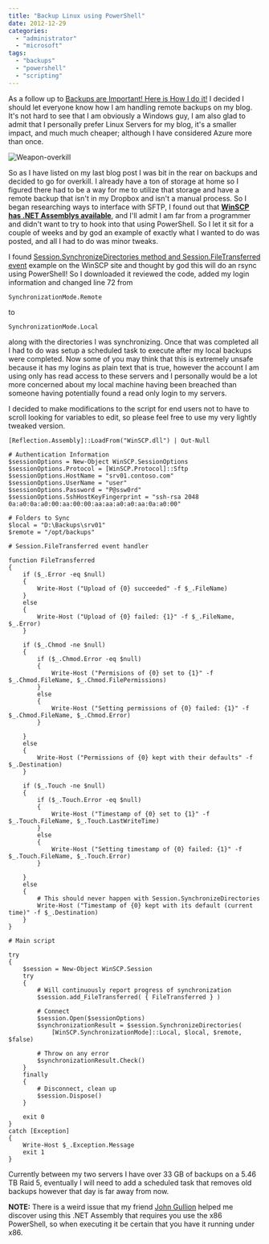 ```yaml
---
title: "Backup Linux using PowerShell"
date: 2012-12-29
categories: 
  - "administrator"
  - "microsoft"
tags: 
  - "backups"
  - "powershell"
  - "scripting"
---
```


As a follow up to [Backups are Important! Here is How I do it!](http://mattblogsit.com/oob/backups-are-important-here-is-how-i-do-it "Backups are Important! Here is How I do it!") I decided I should let everyone know how I am handling remote backups on my blog. It's not hard to see that I am obviously a Windows guy, I am also glad to admit that I personally prefer Linux Servers for my blog, it's a smaller impact, and much much cheaper; although I have considered Azure more than once.

![Weapon-overkill](/mattblogsit-dev/assets/images/Weapon-overkill.jpg)

So as I have listed on my last blog post I was bit in the rear on backups and decided to go for overkill. I already have a ton of storage at home so I figured there had to be a way for me to utilize that storage and have a remote backup that isn't in my Dropbox and isn't a manual process. So I began researching ways to interface with SFTP, I found out that **[WinSCP has .NET Assemblys available](http://winscp.net/eng/docs/library#downloading_and_installing_the_assembly)**, and I'll admit I am far from a programmer and didn't want to try to hook into that using PowerShell. So I let it sit for a couple of weeks and by god an example of exactly what I wanted to do was posted, and all I had to do was minor tweaks.

<!--more-->

I found [Session.SynchronizeDirectories method and Session.FileTransferred event](http://winscp.net/eng/docs/library_session_synchronizedirectories#example) example on the WinSCP site and thought by god this will do an rsync using PowerShell! So I downloaded it reviewed the code, added my login information and changed line 72 from

```
SynchronizationMode.Remote
```

to

```
SynchronizationMode.Local
```

along with the directories I was synchronizing. Once that was completed all I had to do was setup a scheduled task to execute after my local backups were completed. Now some of you may think that this is extremely unsafe because it has my logins as plain text that is true, however the account I am using only has read access to these servers and I personally would be a lot more concerned about my local machine having been breached than someone having potentially found a read only login to my servers.

I decided to make modifications to the script for end users not to have to scroll looking for variables to edit, so please feel free to use my very lightly tweaked version.

```
[Reflection.Assembly]::LoadFrom("WinSCP.dll") | Out-Null

# Authentication Information
$sessionOptions = New-Object WinSCP.SessionOptions
$sessionOptions.Protocol = [WinSCP.Protocol]::Sftp
$sessionOptions.HostName = "srv01.contoso.com"
$sessionOptions.UserName = "user"
$sessionOptions.Password = "P@ssw0rd"
$sessionOptions.SshHostKeyFingerprint = "ssh-rsa 2048 0a:a0:0a:a0:00:aa:00:00:aa:aa:a0:a0:aa:0a:a0:00"

# Folders to Sync
$local = "D:\Backups\srv01"
$remote = "/opt/backups"

# Session.FileTransferred event handler

function FileTransferred
{
    if ($_.Error -eq $null)
    {
        Write-Host ("Upload of {0} succeeded" -f $_.FileName)
    }
    else
    {
        Write-Host ("Upload of {0} failed: {1}" -f $_.FileName, $_.Error)
    }

    if ($_.Chmod -ne $null)
    {
        if ($_.Chmod.Error -eq $null)
        {
            Write-Host ("Permisions of {0} set to {1}" -f $_.Chmod.FileName, $_.Chmod.FilePermissions)
        }
        else
        {
            Write-Host ("Setting permissions of {0} failed: {1}" -f $_.Chmod.FileName, $_.Chmod.Error)
        }

    }
    else
    {
        Write-Host ("Permissions of {0} kept with their defaults" -f $_.Destination)
    }

    if ($_.Touch -ne $null)
    {
        if ($_.Touch.Error -eq $null)
        {
            Write-Host ("Timestamp of {0} set to {1}" -f $_.Touch.FileName, $_.Touch.LastWriteTime)
        }
        else
        {
            Write-Host ("Setting timestamp of {0} failed: {1}" -f $_.Touch.FileName, $_.Touch.Error)
        }

    }
    else
    {
        # This should never happen with Session.SynchronizeDirectories
        Write-Host ("Timestamp of {0} kept with its default (current time)" -f $_.Destination)
    }
}

# Main script

try
{
    $session = New-Object WinSCP.Session
    try
    {
        # Will continuously report progress of synchronization
        $session.add_FileTransferred( { FileTransferred } )

        # Connect
        $session.Open($sessionOptions)
        $synchronizationResult = $session.SynchronizeDirectories(
            [WinSCP.SynchronizationMode]::Local, $local, $remote, $false)

        # Throw on any error
        $synchronizationResult.Check()
    }
    finally
    {
        # Disconnect, clean up
        $session.Dispose()
    }

    exit 0
}
catch [Exception]
{
    Write-Host $_.Exception.Message
    exit 1
}
```

Currently between my two servers I have over 33 GB of backups on a 5.46 TB Raid 5, eventually I will need to add a scheduled task that removes old backups however that day is far away from now.

**NOTE:** There is a weird issue that my friend [John Gullion](https://twitter.com/bearstuff) helped me discover using this .NET Assembly that requires you use the x86 PowerShell, so when executing it be certain that you have it running under x86.

